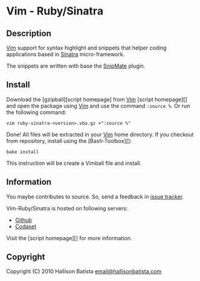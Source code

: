 Vim - Ruby/Sinatra
==================

Description
-----------

[Vim][] support for syntax highlight and snippets that helper coding
applications based in [Sinatra][] micro-framework.

The snippets are written with base the [SnipMate][] plugin.

Install
-------

Download the [gzipball][script homepage] from [Vim][] [script homepage][] and
open the package using [Vim][] and use the command `:source %`. Or run the
following command:

    vim ruby-sinatra-<version>.vba.gz +":source %"

Done! All files will be extracted in your [Vim][] home directory.
If you checkout from repository, install using the [Bash-Toolbox][]:

    bake install

This instruction will be create a Vimball file and install.

Information
-----------

You maybe contributes to source. So, send a feedback in [issue tracker][].

Vim-Ruby/Sinatra is hosted on following servers:

* [Github][github host]
* [Codaset][codaset host]

Visit the [script homepage][] for more information.

Copyright
---------

Copyright (C) 2010 Hallison Batista <email@hallisonbatista.com>

[vim]: http://www.vim.org/
  "Vim Editor"

[sinatra]: http://www.sinatrarb.com/
  "Sintra micro-framework for Web applications"

[snipmate]: http://www.vim.org/scripts/script.php?script_id=2540
  "SnipMate plugin"

[issue tracker]: http://github.com/hallison/vim-ruby-sinatra/issues
  "Github issue tracker"

[github host]: http://github.com/hallison/vim-ruby-sinatra
  "Vim - Ruby/Sinatra repository"

[codaset host]: http://codaset.com/hallison/vim-ruby-sinatra
  "Vim - Ruby/Sinatra repository"

